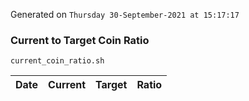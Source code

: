 Generated on `Thursday 30-September-2021 at 15:17:17`

### Current to Target Coin Ratio
`current_coin_ratio.sh`

Date|Current|Target|Ratio
---|---|---|---
